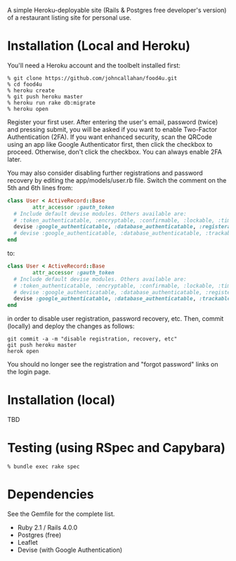 A simple Heroku-deployable site (Rails & Postgres free developer's
version) of a restaurant listing site for personal use.

# Installation (Local and Heroku)

You'll need a Heroku account and the toolbelt installed first: 

```shell
% git clone https://github.com/johncallahan/food4u.git
% cd food4u
% heroku create
% git push heroku master
% heroku run rake db:migrate
% heroku open
```

Register your first user.  After entering the user's email, password
(twice) and pressing submit, you will be asked if you want to enable
Two-Factor Authentication (2FA).  If you want enhanced security, scan
the QRCode using an app like Google Authenticator first, then click
the checkbox to proceed.  Otherwise, don't click the checkbox.  You
can always enable 2FA later.

You may also consider disabling further registrations and password
recovery by editing the app/models/user.rb file.  Switch the comment
on the 5th and 6th lines from:

```ruby
class User < ActiveRecord::Base
        attr_accessor :gauth_token
  # Include default devise modules. Others available are:
  # :token_authenticatable, :encryptable, :confirmable, :lockable, :timeoutable and :omniauthable
  devise :google_authenticatable, :database_authenticatable, :registerable, :recoverable, :rememberable, :trackable, :validatable
  # devise :google_authenticatable, :database_authenticatable, :trackable, :validatable
end
```

to:

```ruby
class User < ActiveRecord::Base
        attr_accessor :gauth_token
  # Include default devise modules. Others available are:
  # :token_authenticatable, :encryptable, :confirmable, :lockable, :timeoutable and :omniauthable
  # devise :google_authenticatable, :database_authenticatable, :registerable, :recoverable, :rememberable, :trackable, :validatable
  devise :google_authenticatable, :database_authenticatable, :trackable, :validatable
end
```

in order to disable user registration, password recovery, etc.  Then,
commit (locally) and deploy the changes as follows:

```shell
git commit -a -m "disable registration, recovery, etc"
git push heroku master
herok open
```

You should no longer see the registration and "forgot password" links
on the login page.

# Installation (local)

TBD

# Testing (using RSpec and Capybara)

```shell
% bundle exec rake spec
```

# Dependencies

See the Gemfile for the complete list.

* Ruby 2.1 / Rails 4.0.0
* Postgres (free)
* Leaflet
* Devise (with Google Authentication)
